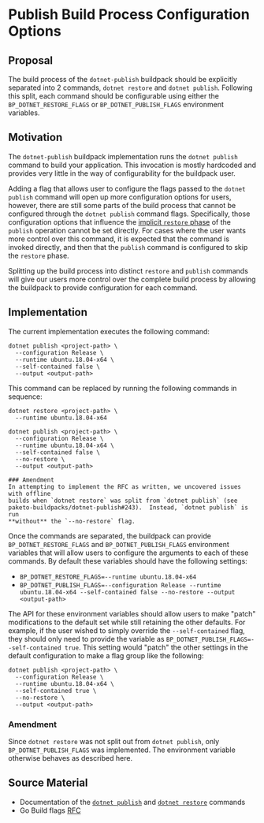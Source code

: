 # Publish Build Process Configuration Options

## Proposal

The build process of the `dotnet-publish` buildpack should be explicitly
separated into 2 commands, `dotnet restore` and `dotnet publish`. Following
this split, each command should be configurable using either the
`BP_DOTNET_RESTORE_FLAGS` or `BP_DOTNET_PUBLISH_FLAGS` environment variables.

## Motivation

The `dotnet-publish` buildpack implementation runs the `dotnet publish` command
to build your application. This invocation is mostly hardcoded and provides
very little in the way of configurability for the buildpack user.

Adding a flag that allows user to configure the flags passed to the `dotnet
publish` command will open up more configuration options for users, however,
there are still some parts of the build process that cannot be configured
through the `dotnet publish` command flags. Specifically, those configuration
options that influence the [implicit `restore`
phase](https://docs.microsoft.com/en-us/dotnet/core/tools/dotnet-publish#implicit-restore)
of the `publish` operation cannot be set directly. For cases where the user
wants more control over this command, it is expected that the command is
invoked directly, and then that the `publish` command is configured to skip the
`restore` phase.

Splitting up the build process into distinct `restore` and `publish` commands
will give our users more control over the complete build process by allowing
the buildpack to provide configuration for each command.

## Implementation

The current implementation executes the following command:

```
dotnet publish <project-path> \
  --configuration Release \
  --runtime ubuntu.18.04-x64 \
  --self-contained false \
  --output <output-path>
```

This command can be replaced by running the following commands in sequence:

```
dotnet restore <project-path> \
  --runtime ubuntu.18.04-x64

dotnet publish <project-path> \
  --configuration Release \
  --runtime ubuntu.18.04-x64 \
  --self-contained false \
  --no-restore \
  --output <output-path>

### Amendment
In attempting to implement the RFC as written, we uncovered issues with offline
builds when `dotnet restore` was split from `dotnet publish` (see
paketo-buildpacks/dotnet-publish#243).  Instead, `dotnet publish` is run
**without** the `--no-restore` flag.
```

Once the commands are separated, the buildpack can provide
`BP_DOTNET_RESTORE_FLAGS` and `BP_DOTNET_PUBLISH_FLAGS` environment variables
that will allow users to configure the arguments to each of these commands. By
default these variables should have the following settings:

* `BP_DOTNET_RESTORE_FLAGS=--runtime ubuntu.18.04-x64`
* `BP_DOTNET_PUBLISH_FLAGS=--configuration Release --runtime ubuntu.18.04-x64 --self-contained false --no-restore --output <output-path>`

The API for these environment variables should allow users to make "patch"
modifications to the default set while still retaining the other defaults. For
example, if the user wished to simply override the `--self-contained` flag,
they should only need to provide the variable as
`BP_DOTNET_PUBLISH_FLAGS=--self-contained true`. This setting would "patch" the
other settings in the default configuration to make a flag group like the
following:

```
dotnet publish <project-path> \
  --configuration Release \
  --runtime ubuntu.18.04-x64 \
  --self-contained true \
  --no-restore \
  --output <output-path>
```
### Amendment
Since `dotnet restore` was not split out from `dotnet publish`, only
`BP_DOTNET_PUBLISH_FLAGS` was implemented. The environment variable otherwise
behaves as described here.

## Source Material

* Documentation of the [`dotnet
  publish`](https://docs.microsoft.com/en-us/dotnet/core/tools/dotnet-publish)
  and [`dotnet
  restore`](https://docs.microsoft.com/en-us/dotnet/core/tools/dotnet-restore)
  commands
* Go Build flags
  [RFC](https://github.com/paketo-buildpacks/go-build/blob/40aac655842daa236a085b4fcb89d982894e03cc/rfcs/0002-build-flags.md)
